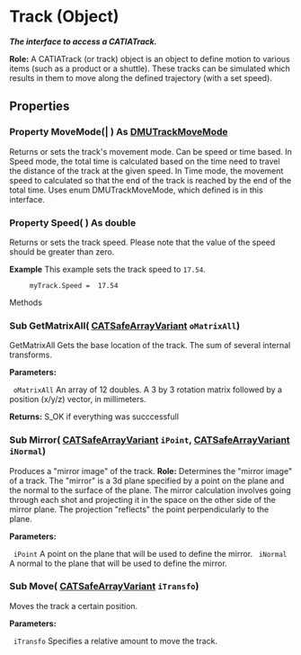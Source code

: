 # Track (Object)

**_The interface to access a CATIATrack._**

**Role:** A CATIATrack (or track) object is an object to define motion to various items (such as a product or a shuttle). These tracks can be simulated which results in them to move along the defined trajectory (with a set speed).

## Properties

### Property **MoveMode**(| ) As [DMUTrackMoveMode](../FittingInterfaces/enum_DMUTrackMoveMode_51428.md)

   Returns or sets the track's movement mode. Can be speed or time based. In Speed mode, the total time is calculated based on the time need to travel the distance of the track at the given speed. In Time mode, the movement speed to calculated so that the end of the track is reached by the end of the total time. Uses enum DMUTrackMoveMode, which defined is in this interface.  
### Property **Speed**( ) As double

   Returns or sets the track speed. Please note that the value of the speed should be greater than zero.

**Example**      This example sets the track speed to `17.54`.

```VBScript
     myTrack.Speed =  17.54

```

Methods

### Sub **GetMatrixAll**( [CATSafeArrayVariant](../System/typedef_CATSafeArrayVariant_73843.md)  `oMatrixAll`)

   GetMatrixAll Gets the base location of the track. The sum of several internal transforms.

**Parameters:**

` oMatrixAll`      An array of 12 doubles. A 3 by 3 rotation matrix followed by a position (x/y/z) vector, in millimeters.

**Returns:**      S_OK if everything was succcessfull  
### Sub **Mirror**( [CATSafeArrayVariant](../System/typedef_CATSafeArrayVariant_73843.md)  `iPoint`,  [CATSafeArrayVariant](../System/typedef_CATSafeArrayVariant_73843.md)  `iNormal`)

   Produces a "mirror image" of the track. **Role:** Determines the "mirror image" of a track. The "mirror" is a 3d plane specified by a point on the plane and the normal to the surface of the plane. The mirror calculation involves going through each shot and projecting it in the space on the other side of the mirror plane. The projection "reflects" the point perpendicularly to the plane.

**Parameters:**

` iPoint`      A point on the plane that will be used to define the mirror.
` iNormal`      A normal to the plane that will be used to define the mirror.

### Sub **Move**( [CATSafeArrayVariant](../System/typedef_CATSafeArrayVariant_73843.md)  `iTransfo`)

   Moves the track a certain position.

**Parameters:**

` iTransfo`      Specifies a relative amount to move the track.